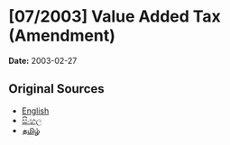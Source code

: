 # [07/2003] Value Added Tax (Amendment)

**Date:** 2003-02-27

## Original Sources

- [English](https://documents.gov.lk/view/acts/2003/2/07-2003_E.pdf)
- [සිංහල](https://documents.gov.lk/view/acts/2003/2/07-2003_S.pdf)
- [தமிழ்](https://documents.gov.lk/view/acts/2003/2/07-2003_T.pdf)
